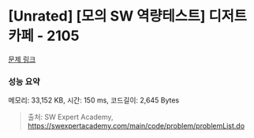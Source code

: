 # [Unrated] [모의 SW 역량테스트] 디저트 카페 - 2105 

[문제 링크](https://swexpertacademy.com/main/code/problem/problemDetail.do?contestProbId=AV5VwAr6APYDFAWu) 

### 성능 요약

메모리: 33,152 KB, 시간: 150 ms, 코드길이: 2,645 Bytes



> 출처: SW Expert Academy, https://swexpertacademy.com/main/code/problem/problemList.do
